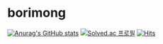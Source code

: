 # borimong
[![Anurag's GitHub stats](https://github-readme-stats.vercel.app/api?username=borimong)](https://github.com/borimong/github-readme-stats)
[![Solved.ac
프로필](http://mazassumnida.wtf/api/generate_badge?boj={handle})](https://solved.ac/{handle})
[![Hits](https://hits.seeyoufarm.com/api/count/incr/badge.svg?url=https%3A%2F%2Fgithub.com%2Fborimong&count_bg=%23000000&title_bg=%23555555&icon=github.svg&icon_color=%23E7E7E7&title=hits&edge_flat=false)](https://hits.seeyoufarm.com)
